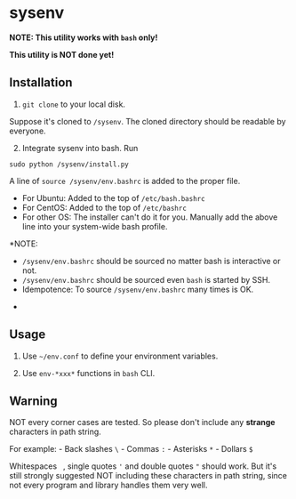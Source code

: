 
# sysenv

**NOTE: This utility works with `bash` only!**

**This utility is NOT done yet!**


    
## Installation

1. `git clone` to your local disk.

Suppose it's cloned to `/sysenv`.
The cloned directory should be readable by everyone.

2. Integrate sysenv into bash. Run
```
sudo python /sysenv/install.py
```
A line of `source /sysenv/env.bashrc` is added to the proper file.
- For Ubuntu: Added to the top of `/etc/bash.bashrc`
- For CentOS: Added to the top of `/etc/bashrc`
- For other OS: The installer can't do it for you. Manually add the above line into your system-wide bash profile.

*NOTE:
- `/sysenv/env.bashrc` should be sourced no matter bash is interactive or not.
- `/sysenv/env.bashrc` should be sourced even `bash` is started by SSH.
- Idempotence: To source `/sysenv/env.bashrc` many times is OK.
*


## Usage

1. Use `~/env.conf` to define your environment variables.


2. Use `env-*xxx*` functions in `bash` CLI.



## Warning

NOT every corner cases are tested. So please don't include any **strange** characters in path string.

For example:
    - Back slashes `\`
    - Commas `:`
    - Asterisks `*`
    - Dollars `$`


Whitespaces ` `, single quotes `'` and double quotes `"` should work.
But it's still strongly suggested NOT including these characters in path string,
since not every program and library handles them very well.
